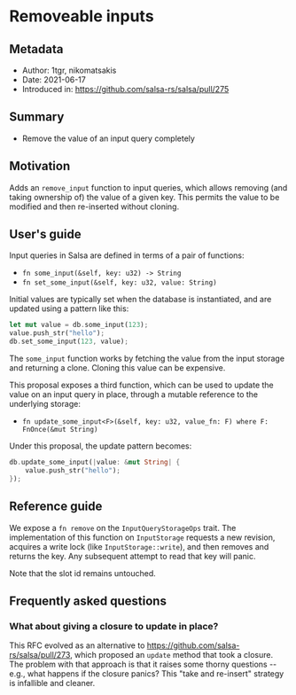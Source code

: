 # Removeable inputs

## Metadata

* Author: 1tgr, nikomatsakis
* Date: 2021-06-17
* Introduced in: https://github.com/salsa-rs/salsa/pull/275

## Summary

- Remove the value of an input query completely

## Motivation

Adds an `remove_input` function to input queries, which allows removing (and taking ownership of) the value of a given key. This permits the value to be modified and then re-inserted without cloning.

## User's guide

Input queries in Salsa are defined in terms of a pair of functions:

- `fn some_input(&self, key: u32) -> String`
- `fn set_some_input(&self, key: u32, value: String)`

Initial values are typically set when the database is instantiated, and are updated using a pattern
like this:

```rust
let mut value = db.some_input(123);
value.push_str("hello");
db.set_some_input(123, value);
```

The `some_input` function works by fetching the value from the input storage and returning a clone.
Cloning this value can be expensive.

This proposal exposes a third function, which can be used to update the value on an input query in
place, through a mutable reference to the underlying storage:

- `fn update_some_input<F>(&self, key: u32, value_fn: F) where F: FnOnce(&mut String)`

Under this proposal, the update pattern becomes:

```rust
db.update_some_input(|value: &mut String| {
    value.push_str("hello");
});
```

## Reference guide

We expose a `fn remove` on the `InputQueryStorageOps` trait. The implementation of this function on
`InputStorage` requests a new revision, acquires a write lock (like `InputStorage::write`), and
then removes and returns the key. Any subsequent attempt to read that key will panic.

Note that the slot id remains untouched.

## Frequently asked questions

### What about giving a closure to update in place?

This RFC evolved as an alternative to https://github.com/salsa-rs/salsa/pull/273, which proposed an `update` method that took a closure. The problem with that approach is that it raises some thorny questions -- e.g., what happens if the closure panics? This "take and re-insert" strategy is infallible and cleaner.
